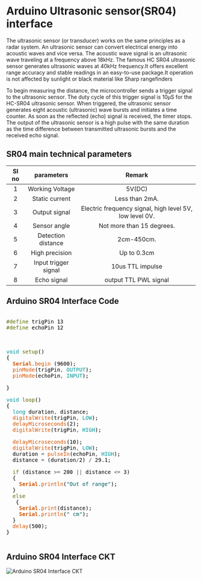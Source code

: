 # Arduino Ultrasonic sensor(SR04) interface

The ultrasonic sensor (or transducer) works on the same principles as a radar system. An ultrasonic sensor can convert electrical energy into acoustic waves and vice versa. The acoustic wave signal is an ultrasonic wave traveling at a frequency above 18kHz. The famous HC SR04 ultrasonic sensor  generates ultrasonic waves at 40kHz frequency.It offers excellent range accuracy and stable readings in an easy-to-use package.It operation is not affected by sunlight or black material like Sharp rangefinders

To begin measuring the distance, the microcontroller sends a trigger signal to the ultrasonic sensor. The duty cycle of this trigger signal is 10µS for the HC-SR04 ultrasonic sensor. When triggered, the ultrasonic sensor generates eight acoustic (ultrasonic) wave bursts and initiates a time counter. As soon as the reflected (echo) signal is received, the timer stops. The output of the ultrasonic sensor is a high pulse with the same duration as the time difference between transmitted ultrasonic bursts and the received echo signal.


## SR04 main technical parameters
|Sl no|parameters| Remark|
| :---: | :---: | :---: |
|1|Working Voltage| 5V(DC)|
|2|Static current|           Less than 2mA.|
|3|Output signal|            Electric frequency signal, high level 5V, low level 0V.|
|4|Sensor angle|             Not more than 15 degrees.|
|5|Detection distance|       2cm-450cm.|
|6|High precision|           Up to 0.3cm|
|7|Input trigger signal|     10us TTL impulse|
|8|Echo signal|              output TTL PWL signal|

## Arduino SR04 Interface Code

<pre>

<font color="#5e6d03">#define</font> <font color="#000000">trigPin</font> <font color="#000000">13</font>
<font color="#5e6d03">#define</font> <font color="#000000">echoPin</font> <font color="#000000">12</font>



<font color="#00979c">void</font> <font color="#5e6d03">setup</font><font color="#000000">(</font><font color="#000000">)</font>
<font color="#000000">{</font>
 &nbsp;<b><font color="#d35400">Serial</font></b><font color="#434f54">.</font><font color="#d35400">begin</font> <font color="#000000">(</font><font color="#000000">9600</font><font color="#000000">)</font><font color="#000000">;</font>
 &nbsp;<font color="#d35400">pinMode</font><font color="#000000">(</font><font color="#000000">trigPin</font><font color="#434f54">,</font> <font color="#00979c">OUTPUT</font><font color="#000000">)</font><font color="#000000">;</font>
 &nbsp;<font color="#d35400">pinMode</font><font color="#000000">(</font><font color="#000000">echoPin</font><font color="#434f54">,</font> <font color="#00979c">INPUT</font><font color="#000000">)</font><font color="#000000">;</font>
 
<font color="#000000">}</font>

<font color="#00979c">void</font> <font color="#5e6d03">loop</font><font color="#000000">(</font><font color="#000000">)</font> 
<font color="#000000">{</font>
 &nbsp;<font color="#00979c">long</font> <font color="#000000">duration</font><font color="#434f54">,</font> <font color="#000000">distance</font><font color="#000000">;</font>
 &nbsp;<font color="#d35400">digitalWrite</font><font color="#000000">(</font><font color="#000000">trigPin</font><font color="#434f54">,</font> <font color="#00979c">LOW</font><font color="#000000">)</font><font color="#000000">;</font> &nbsp;&nbsp;
 &nbsp;<font color="#d35400">delayMicroseconds</font><font color="#000000">(</font><font color="#000000">2</font><font color="#000000">)</font><font color="#000000">;</font> &nbsp;&nbsp;&nbsp;&nbsp;&nbsp;&nbsp;&nbsp;&nbsp;&nbsp;
 &nbsp;<font color="#d35400">digitalWrite</font><font color="#000000">(</font><font color="#000000">trigPin</font><font color="#434f54">,</font> <font color="#00979c">HIGH</font><font color="#000000">)</font><font color="#000000">;</font>
 &nbsp;&nbsp;&nbsp;&nbsp;&nbsp;&nbsp;&nbsp;&nbsp;&nbsp;&nbsp;&nbsp;&nbsp;&nbsp;&nbsp;&nbsp;&nbsp;&nbsp;&nbsp;&nbsp;&nbsp;&nbsp;&nbsp;&nbsp;&nbsp;&nbsp;&nbsp;&nbsp;&nbsp;&nbsp;&nbsp;&nbsp;&nbsp;&nbsp;
 &nbsp;<font color="#d35400">delayMicroseconds</font><font color="#000000">(</font><font color="#000000">10</font><font color="#000000">)</font><font color="#000000">;</font> &nbsp;&nbsp;&nbsp;&nbsp;&nbsp;&nbsp;&nbsp;&nbsp;
 &nbsp;<font color="#d35400">digitalWrite</font><font color="#000000">(</font><font color="#000000">trigPin</font><font color="#434f54">,</font> <font color="#00979c">LOW</font><font color="#000000">)</font><font color="#000000">;</font>
 &nbsp;<font color="#000000">duration</font> <font color="#434f54">=</font> <font color="#d35400">pulseIn</font><font color="#000000">(</font><font color="#000000">echoPin</font><font color="#434f54">,</font> <font color="#00979c">HIGH</font><font color="#000000">)</font><font color="#000000">;</font>
 &nbsp;<font color="#000000">distance</font> <font color="#434f54">=</font> <font color="#000000">(</font><font color="#000000">duration</font><font color="#434f54">&#47;</font><font color="#000000">2</font><font color="#000000">)</font> <font color="#434f54">&#47;</font> <font color="#000000">29.1</font><font color="#000000">;</font>
 &nbsp;
 &nbsp;<font color="#5e6d03">if</font> <font color="#000000">(</font><font color="#000000">distance</font> <font color="#434f54">&gt;=</font> <font color="#000000">200</font> <font color="#434f54">||</font> <font color="#000000">distance</font> <font color="#434f54">&lt;=</font> <font color="#000000">3</font><font color="#000000">)</font>
 &nbsp;<font color="#000000">{</font>
 &nbsp;&nbsp;&nbsp;<b><font color="#d35400">Serial</font></b><font color="#434f54">.</font><font color="#d35400">println</font><font color="#000000">(</font><font color="#005c5f">&#34;Out of range&#34;</font><font color="#000000">)</font><font color="#000000">;</font>
 &nbsp;<font color="#000000">}</font>
 &nbsp;<font color="#5e6d03">else</font> 
 &nbsp;&nbsp;<font color="#000000">{</font>
 &nbsp;&nbsp;&nbsp;<b><font color="#d35400">Serial</font></b><font color="#434f54">.</font><font color="#d35400">print</font><font color="#000000">(</font><font color="#000000">distance</font><font color="#000000">)</font><font color="#000000">;</font>
 &nbsp;&nbsp;&nbsp;<b><font color="#d35400">Serial</font></b><font color="#434f54">.</font><font color="#d35400">println</font><font color="#000000">(</font><font color="#005c5f">&#34; cm&#34;</font><font color="#000000">)</font><font color="#000000">;</font>
 &nbsp;<font color="#000000">}</font>
 &nbsp;<font color="#d35400">delay</font><font color="#000000">(</font><font color="#000000">500</font><font color="#000000">)</font><font color="#000000">;</font>
<font color="#000000">}</font>

</pre>

## Arduino SR04 Interface CKT

![Arduino SR04 Interface CKT](https://github.com/HoNtErBoT/Embedded-Circuit-importat/blob/main/03_Arduino/04_SR04_Arduino.jpg)
